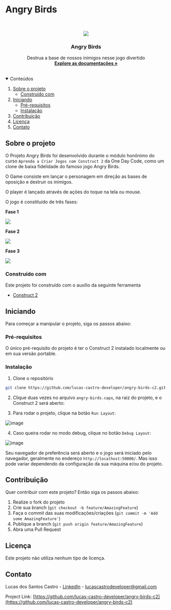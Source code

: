 # Angry Birds

<br />
<p align="center">
  <a href="#">
    <img src="assets/tutorial.png">
  </a>

  <h3 align="center">Angry Birds</h3>

  <p align="center">
    Destrua a base de nossos inimigos nesse jogo divertido
    <br />
    <a href="https://github.com/lucas-castro-developer/flappy-bird-c2"><strong>Explore as documentações »</strong></a>
    <br />
    <br />
  </p>
</p>

<details open="open">
  <summary>Conteúdos</summary>
  <ol>
    <li>
      <a href="#sobre-o-projeto">Sobre o projeto</a>
      <ul>
        <li><a href="#construído-com">Construído com</a></li>
      </ul>
    </li>
    <li>
      <a href="#iniciando">Iniciando</a>
      <ul>
        <li><a href="#pré-requisitos">Pré-requisitos</a></li>
        <li><a href="#instalação">Instalação</a></li>
      </ul>
    </li>
    <li><a href="#Contribuição">Contribuição</a></li>
    <li><a href="#Licença">Licença</a></li>
    <li><a href="#Contato">Contato</a></li>
  </ol>
</details>

## Sobre o projeto

O Projeto Angry Birds foi desenvolvido durante o módulo honônimo do curso `Aprenda a Criar Jogos com Construct 2` da One Day Code, como um clone de baixa fidelidade do famoso jogo Angry Birds.

O Game consiste em lançar o personagem em direção as bases de oposição e destruir os inimigos.

O player é lançado através de ações do toque na tela ou mouse.

O jogo é constituído de três fases:

**Fase 1**

<img src="images/#">

**Fase 2**

<img src="images/#">

**Fase 3**

<img src="images/#">

### Construído com

Este projeto foi construído com o auxílio da seguinte ferramenta
* [Construct 2](https://construct-2.br.uptodown.com/windows)

<!-- GETTING STARTED -->
## Iniciando

Para começar a manipular o projeto, siga os passos abaixo:

### Pré-requisitos

O único pré-requisito do projeto é ter o Construct 2 instalado localmente ou em sua versão portable.

### Instalação

1. Clone o repositório
 ```sh
git clone https://github.com/lucas-castro-developer/angry-birds-c2.git
 ```

2. Clique duas vezes no arquivo `angry-birds.capx`, na raiz do projeto, e o Construct 2 será aberto:

3. Para rodar o projeto, clique na botão `Run Layout`:

![image](https://user-images.githubusercontent.com/8903852/130146147-a25e06c0-4a95-444d-b165-4d1bcc2d35c6.png)

4. Caso queira rodar no modo debug, clique no botão `Debug Layout`:

![image](https://user-images.githubusercontent.com/8903852/130146179-da126d89-13ae-4957-a102-619cdbe0238f.png)

Seu navegador de preferência será aberto e o jogo será iniciado pelo navegador, geralmente no endereço `http://localhost:50000/`. Mas isso pode variar dependendo da configuração da sua máquina e/ou do projeto.

## Contribuição

Quer contribuir com este projeto? Então siga os passos abaixo:

1. Realize o fork do projeto
2. Crie sua branch (`git checkout -b feature/AmazingFeature`)
3. Faça o commit das suas modificações/criações (`git commit -m 'Add some AmazingFeature'`)
4. Publique a branch (`git push origin feature/AmazingFeature`)
5. Abra uma Pull Request

## Licença

Este projeto não utiliza nenhum tipo de licença.

## Contato

Lucas dos Santos Castro - [LinkedIn](https://www.linkedin.com/in/lucas-santos-castro-developer/) - lucascastrodeveloper@gmail.com

Project Link: [https://github.com/lucas-castro-developer/angry-birds-c2](https://github.com/lucas-castro-developer/angry-birds-c2)

